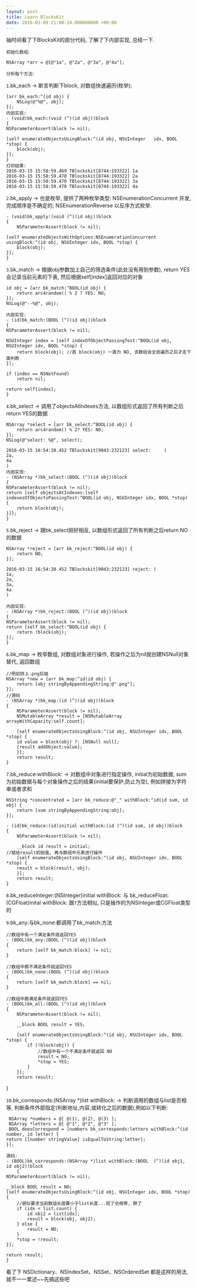 ```yaml
---
layout: post
title: Learn BlocksKit
date: 2016-03-09 21:00:24.000000000 +09:00
---
```


抽时间看了下BlocksKit的部分代码, 了解了下内部实现, 总结一下.

`初始化数组`:

	NSArray *arr = @[@"1a", @"2a", @"3a", @"4a"];
`分析每个方法`:

`1`.bk_each -> 断言判断下block, 对数组快速遍历(枚举);

    [arr bk_each:^(id obj) {
        NSLog(@"%@", obj);
    }];
    内部实现:
    - (void)bk_each:(void (^)(id obj))block
	{
	NSParameterAssert(block != nil);

	[self enumerateObjectsUsingBlock:^(id obj, NSUInteger 	idx, BOOL *stop) {
		block(obj);
	}];
	}
	打印结果:
    2016-03-15 15:58:59.469 TBlockskit[8744:193322] 1a
	2016-03-15 15:58:59.470 TBlockskit[8744:193322] 2a
	2016-03-15 15:58:59.470 TBlockskit[8744:193322] 3a
	2016-03-15 15:58:59.470 TBlockskit[8744:193322] 4a

`2`.bk_apply -> 也是枚举, 提供了两种枚举类型: NSEnumerationConcurrent 并发, 完成顺序是不确定的; NSEnumerationReverse 以反序方式枚举.

	- (void)bk_apply:(void (^)(id obj))block
	{
		NSParameterAssert(block != nil);

	[self enumerateObjectsWithOptions:NSEnumerationConcurrent usingBlock:^(id obj, NSUInteger idx, BOOL *stop) {
		block(obj);
	}];
	}

`3`.bk_match -> 根据obj参数加上自己的筛选条件(此处没有用到参数), return YES会记录当前元素的下表, 然后根据self[index]返回对应的对象

	id obj = [arr bk_match:^BOOL(id obj) {
        return arc4random() % 2 ? YES: NO;
    }];
    NSLog(@"--%@", obj);
    
    内部实现:
    - (id)bk_match:(BOOL (^)(id obj))block
	{
	NSParameterAssert(block != nil);

	NSUInteger index = [self indexOfObjectPassingTest:^BOOL(id obj, NSUInteger idx, BOOL *stop) {
		return block(obj); //若 block(obj) 一直为 NO, 该数组会全部遍历之后才走下面判断
	}];

	if (index == NSNotFound)
		return nil;

	return self[index];
	}
	
`4`.bk_select -> 调用了objectsAtIndexes方法, 以数组形式返回了所有判断之后return YES的数据

	NSArray *select = [arr bk_select:^BOOL(id obj) {
        return arc4random() % 2? YES: NO;
    }];
    NSLog(@"select: %@", select);
    
    2016-03-15 16:54:20.452 TBlockskit[9043:232123] select: 	(
    2a,
    4a
	)
	内部实现: 
	- (NSArray *)bk_select:(BOOL (^)(id obj))block
	{
	NSParameterAssert(block != nil);
	return [self objectsAtIndexes:[self indexesOfObjectsPassingTest:^BOOL(id obj, NSUInteger idx, BOOL *stop) {
		return block(obj); 
	}]];
	}

`5`.bk_reject -> 跟bk_select刚好相反, 以数组形式返回了所有判断之后return NO的数据

	NSArray *reject = [arr bk_reject:^BOOL(id obj) {
        return NO;
    }];
    
    2016-03-15 16:54:20.452 TBlockskit[9043:232123] reject: (
    1a,
    2a,
    3a,
    4a
	)
	
	内部实现:
	- (NSArray *)bk_reject:(BOOL (^)(id obj))block
	{
	NSParameterAssert(block != nil);
	return [self bk_select:^BOOL(id obj) {
		return !block(obj);
	}];
	}
	
`6`.bk_map -> 枚举数组, 对数组对象进行操作, 若操作之后为nil就创建NSNull对象替代, 返回数组

	//例如拼上.png后缀
	NSArray *new = [arr bk_map:^id(id obj) {
        return [obj stringByAppendingString:@".png"];
    }];
	//源码
	- (NSArray *)bk_map:(id (^)(id obj))block
	{
		NSParameterAssert(block != nil);
		NSMutableArray *result = [NSMutableArray arrayWithCapacity:self.count];

		[self enumerateObjectsUsingBlock:^(id obj, NSUInteger idx, BOOL *stop) {
		id value = block(obj) ?: [NSNull null];
		[result addObject:value];
		}];
		return result;
	}	
	
`7`.bk_reduce:withBlock: -> 对数组中对象进行指定操作, initial为初始数据, sum 为初始数据与每个对象操作之后的结果(initial要保护,防止为空), 例如拼接为字符串或者求和

	NSString *concentrated = [arr bk_reduce:@"_" withBlock:^id(id sum, id obj) {
        return [sum stringByAppendingString:obj];
    }];
	
	- (id)bk_reduce:(id)initial withBlock:(id (^)(id sum, id obj))block
	{
		NSParameterAssert(block != nil);

		__block id result = initial;
	//赋给result初始值, 再与数组中元素进行操作
		[self enumerateObjectsUsingBlock:^(id obj, NSUInteger idx, BOOL *stop) {
		result = block(result, obj);
		}];
		return result;
	}
	
`8`.bk_reduceInteger:(NSInteger)initial withBlock: 与 bk_reduceFloat:(CGFloat)inital withBlock: 跟`7`方法相似, 只是操作的为NSInteger或CGFloat类型的

`9`.bk_any:与bk_none:都调用了bk_match:方法

	//数组中有一个满足条件就返回YES
	- (BOOL)bk_any:(BOOL (^)(id obj))block
	{
		return [self bk_match:block] != nil;
	}
	
	//数组中都不满足条件就返回YES
	- (BOOL)bk_none:(BOOL (^)(id obj))block
	{
		return [self bk_match:block] == nil;
	}
	
	//数组中都满足条件就返回YES
	- (BOOL)bk_all:(BOOL (^)(id obj))block
	{
		NSParameterAssert(block != nil);

		__block BOOL result = YES;

		[self enumerateObjectsUsingBlock:^(id obj, NSUInteger idx, BOOL *stop) {
			if (!block(obj)) {
				//数组中有一个不满足条件就返回 NO
				result = NO;
				*stop = YES;
			}
		}];
		return result;
}
	
`10`.bk_corresponds:(NSArray *)list withBlock: -> 判断调用的数组与list是否相等, 判断条件外部指定(判断地址,内容,或转化之后的数据),例如以下判断:

	 NSArray *numbers = @[ @(1), @(2), @(3) ];
	 NSArray *letters = @[ @"1", @"2", @"3" ];
	 BOOL doesCorrespond = [numbers bk_corresponds:letters withBlock:^(id number, id letter) {
	return [[number stringValue] isEqualToString:letter];
 	}];
 	
 	源码:
 	- (BOOL)bk_corresponds:(NSArray *)list withBlock:(BOOL 	(^)(id obj1, id obj2))block
		{
	NSParameterAssert(block != nil);
	
	__block BOOL result = NO;
	[self enumerateObjectsUsingBlock:^(id obj, NSUInteger idx, BOOL *stop) {
		//貌似要求当前数组长度要小于list长度...短了也相等, 醉了
		if (idx < list.count) {
			id obj2 = list[idx];
			result = block(obj, obj2);
		} else {
			result = NO;
		}
		*stop = !result;
	}];

	return result;
	}

看了下 NSDictionary、NSIndexSet、NSSet、NSOrderedSet 都是这样的用法, 就不一一累述~~先搞这些吧